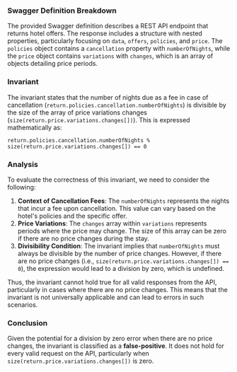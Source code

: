 ### Swagger Definition Breakdown
The provided Swagger definition describes a REST API endpoint that returns hotel offers. The response includes a structure with nested properties, particularly focusing on `data`, `offers`, `policies`, and `price`. The `policies` object contains a `cancellation` property with `numberOfNights`, while the `price` object contains `variations` with `changes`, which is an array of objects detailing price periods.

### Invariant
The invariant states that the number of nights due as a fee in case of cancellation (`return.policies.cancellation.numberOfNights`) is divisible by the size of the array of price variations changes (`size(return.price.variations.changes[])`). This is expressed mathematically as:

`return.policies.cancellation.numberOfNights % size(return.price.variations.changes[]) == 0`

### Analysis
To evaluate the correctness of this invariant, we need to consider the following:
1. **Context of Cancellation Fees**: The `numberOfNights` represents the nights that incur a fee upon cancellation. This value can vary based on the hotel's policies and the specific offer.
2. **Price Variations**: The `changes` array within `variations` represents periods where the price may change. The size of this array can be zero if there are no price changes during the stay.
3. **Divisibility Condition**: The invariant implies that `numberOfNights` must always be divisible by the number of price changes. However, if there are no price changes (i.e., `size(return.price.variations.changes[]) == 0`), the expression would lead to a division by zero, which is undefined.

Thus, the invariant cannot hold true for all valid responses from the API, particularly in cases where there are no price changes. This means that the invariant is not universally applicable and can lead to errors in such scenarios.

### Conclusion
Given the potential for a division by zero error when there are no price changes, the invariant is classified as a **false-positive**. It does not hold for every valid request on the API, particularly when `size(return.price.variations.changes[])` is zero.
